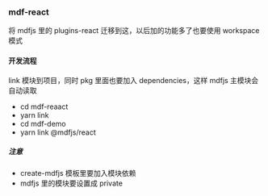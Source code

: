 ### mdf-react
将 mdfjs 里的 plugins-react 迁移到这，以后加的功能多了也要使用 workspace 模式

#### 开发流程
link 模块到项目，同时 pkg 里面也要加入 dependencies，这样 mdfjs 主模块会自动读取
- cd mdf-reaact
- yarn link
- cd mdf-demo
- yarn link @mdfjs/react

##### 注意
- create-mdfjs 模板里要加入模块依赖
- mdfjs 里的模块要设置成 private